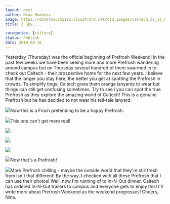 ```yaml
---
layout: post
author: Nina Budaeva
image: https://d24slhcvzhzz82.cloudfront.net/old_images/caltech_as_it_happens/6a0105349b8251970b0133ecbde53c970b.jpg
title: I Spy...

categories: [culture]
status: Publish
date: 2010-04-16
---
```


Yesterday (Thursday) was the official beginning of Prefrosh Weekend! In the past few weeks we have been seeing more and more Prefrosh wandering around campus but on Thursday several hundred of them swarmed in to check out Caltech - their prospective home for the next few years. 
I believe that the longer you stay here, the better you get at spotting the Prefrosh in crowds. To simplify tings, Caltech gives them orange lanyards to wear but things can still get confusing sometimes. Try to see i you can spot the true Prefrosh as they explore the amazing world of Caltech!
This is a genuine Prefrosh but he has decided to not wear his tell-tale lanyard.


![](https://d24slhcvzhzz82.cloudfront.net/old_images/caltech_as_it_happens/6a0105349b8251970b01347fee02dc970c.jpg)Now this is a Frosh pretending to be a happy Prefrosh.


![](https://d24slhcvzhzz82.cloudfront.net/old_images/caltech_as_it_happens/6a0105349b8251970b0133ecbde63e970b.jpg)This one can't get more real!


![](https://d24slhcvzhzz82.cloudfront.net/old_images/caltech_as_it_happens/6a0105349b8251970b01347fee036f970c.jpg)

![](https://d24slhcvzhzz82.cloudfront.net/old_images/caltech_as_it_happens/6a0105349b8251970b01347fee0601970c.jpg)

![](https://d24slhcvzhzz82.cloudfront.net/old_images/caltech_as_it_happens/6a0105349b8251970b01347fee03f8970c.jpg)

![](https://d24slhcvzhzz82.cloudfront.net/old_images/caltech_as_it_happens/6a0105349b8251970b0133ecbde73c970b.jpg)Now that's a Prefrosh!


![](https://d24slhcvzhzz82.cloudfront.net/old_images/caltech_as_it_happens/6a0105349b8251970b01347fee0470970c.jpg)More Prefrosh chilling - maybe the outside world that they're still fresh from isn't that different!
By the way, I checked with all these Prefrosh that I can use their photos!
Well, now I'm running of to In-N-Out dinner. Caltech has ordered In-N-Out trailers to campus and everyone gets to enjoy this! I'll write more about Prefrosh Weekend as the weekend progresses!
Cheers,
Nina.

   

